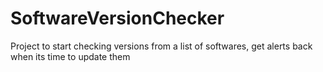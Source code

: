 # SoftwareVersionChecker
Project to start checking versions from a list of softwares, get alerts back when its time to update them
